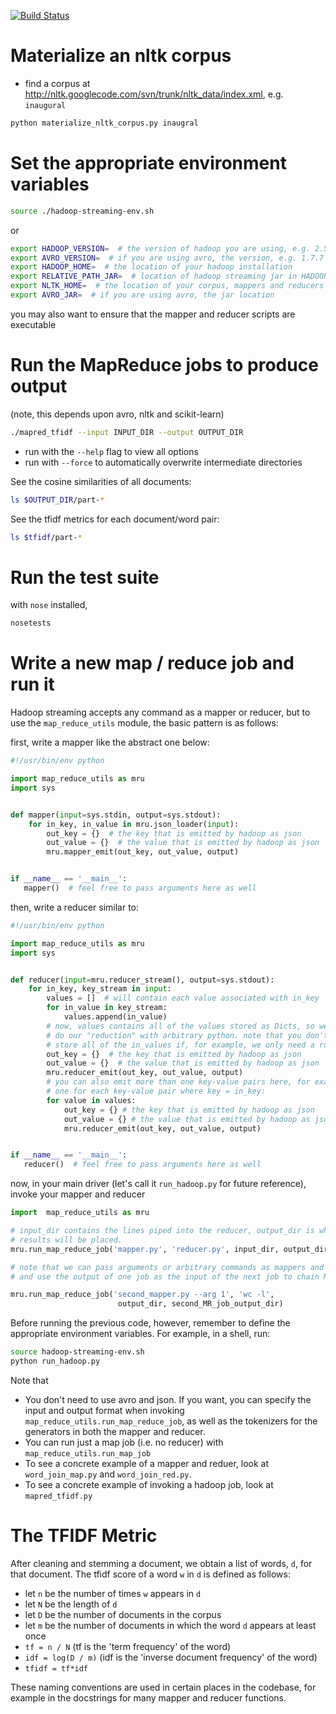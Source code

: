 [![Build Status](https://travis-ci.org/uwsampa/nltk-hadoop.svg?branch=avro-refactor)](https://travis-ci.org/uwsampa/nltk-hadoop)
# Materialize an nltk corpus

- find a corpus at http://nltk.googlecode.com/svn/trunk/nltk_data/index.xml, e.g. `inaugural`

```sh
python materialize_nltk_corpus.py inaugral
```

# Set the appropriate environment variables
```sh
source ./hadoop-streaming-env.sh
```
or
```sh
export HADOOP_VERSION=  # the version of hadoop you are using, e.g. 2.5.1
export AVRO_VERSION=  # if you are using avro, the version, e.g. 1.7.7
export HADOOP_HOME=  # the location of your hadoop installation
export RELATIVE_PATH_JAR=  # location of hadoop streaming jar in HADOOP_HOME
export NLTK_HOME=  # the location of your corpus, mappers and reducers
export AVRO_JAR=  # if you are using avro, the jar location
```

you may also want to ensure that the mapper and reducer scripts are executable


# Run the MapReduce jobs to produce output
(note, this depends upon avro, nltk and scikit-learn)

```sh
./mapred_tfidf --input INPUT_DIR --output OUTPUT_DIR
```
* run with the `--help` flag to view all options
* run with `--force` to automatically overwrite intermediate directories

See the cosine similarities of all documents:
```sh
ls $OUTPUT_DIR/part-*
```

See the tfidf metrics for each document/word pair:
```sh
ls $tfidf/part-*
```

# Run the test suite

with `nose` installed,
```sh
nosetests
```

# Write a new map / reduce job and run it
Hadoop streaming accepts any command as a mapper or reducer, but to use the `map_reduce_utils` module, the basic pattern is as follows:

first, write a mapper like the abstract one below:

```python
#!/usr/bin/env python

import map_reduce_utils as mru
import sys


def mapper(input=sys.stdin, output=sys.stdout):
    for in_key, in_value in mru.json_loader(input):
        out_key = {}  # the key that is emitted by hadoop as json
        out_value = {}  # the value that is emitted by hadoop as json
        mru.mapper_emit(out_key, out_value, output)


if __name__ == '__main__':
   mapper()  # feel free to pass arguments here as well

```

then, write a reducer similar to:

```python
#!/usr/bin/env python

import map_reduce_utils as mru
import sys


def reducer(input=mru.reducer_stream(), output=sys.stdout):
    for in_key, key_stream in input:
        values = []  # will contain each value associated with in_key
        for in_value in key_stream:
            values.append(in_value)
        # now, values contains all of the values stored as Dicts, so we can
        # do our "reduction" with arbitrary python. note that you don't need to
        # store all of the in_values if, for example, we only need a running sum
        out_key = {}  # the key that is emitted by hadoop as json
        out_value = {}  # the value that is emitted by hadoop as json
        mru.reducer_emit(out_key, out_value, output)
        # you can also emit more than one key-value pairs here, for example
        # one for each key-value pair where key = in_key:
        for value in values:
            out_key = {} # the key that is emitted by hadoop as json
            out_value = {} # the value that is emitted by hadoop as json
            mru.reducer_emit(out_key, out_value, output)


if __name__ == '__main__':
   reducer()  # feel free to pass arguments here as well
```

now, in your main driver (let's call it `run_hadoop.py` for future reference),
invoke your mapper and reducer

```python
import  map_reduce_utils as mru

# input_dir contains the lines piped into the reducer, output_dir is where the
# results will be placed.
mru.run_map_reduce_job('mapper.py', 'reducer.py', input_dir, output_dir)

# note that we can pass arguments or arbitrary commands as mappers and reducers
# and use the output of one job as the input of the next job to chain MR jobs

mru.run_map_reduce_job('second_mapper.py --arg 1', 'wc -l',
                        output_dir, second_MR_job_output_dir)

```

Before running the previous code, however, remember to define the
appropriate environment variables. For example, in a shell, run:
```sh
source hadoop-streaming-env.sh
python run_hadoop.py
```

Note that
* You don't need to use avro and json. If you want, you can specify the input and output format when invoking `map_reduce_utils.run_map_reduce_job`, as well as the tokenizers for the generators in both the mapper and reducer.
* You can run just a map job (i.e. no reducer) with `map_reduce_utils.run_map_job`
* To see a concrete example of a mapper and reduer, look at `word_join_map.py` and `word_join_red.py`.
* To see a concrete example of invoking a hadoop job, look at `mapred_tfidf.py`

# The TFIDF Metric
After cleaning and stemming a document, we obtain a list of words, `d`, for that document. The tfidf score of a word `w` in `d` is defined as follows:
* let `n` be the number of times `w` appears in `d`
* let `N` be the length of `d`
* let `D` be the number of documents in the corpus
* let `m` be the number of documents in which the word `d` appears at least once
* `tf = n / N` (tf is the 'term frequency' of the word)
* `idf = log(D / m)` (idf is the 'inverse document frequency' of the word)
* `tfidf = tf*idf`

These naming conventions are used in certain places in the codebase, for example in the docstrings for many mapper and reducer functions.

